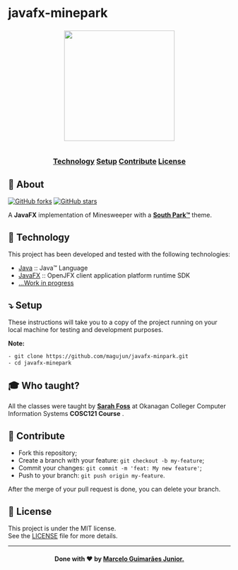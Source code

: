 # javafx-minepark

<h3 align="center">
    <img width="250px" src="https://user-images.githubusercontent.com/75567460/115541174-1c1b8f00-a29f-11eb-8100-64c8c5bfb74c.png">
    <br><br>
    <p align="center">
      <a href="#-technology">Technology</a>
      <a href="#-setup">Setup</a>
      <a href="#-contribute">Contribute</a>
      <a href="#-license">License</a>
  </p>
</h3>

## 🔖 About

[![GitHub forks](https://img.shields.io/github/forks/magujun/javafx-minepark?style=social)](https://github.com/magujun/javafx-minepark/network/members/)
[![GitHub stars](https://img.shields.io/github/stars/magujun/javafx-minepark?style=social)](https://github.com/magujun/javafx-minepark/stargazers/)

A <strong>JavaFX</strong> implementation of Minesweeper with a **[South Park™](https://www.southparkstudios.com/)** theme.

## 🚀 Technology

This project has been developed and tested with the following technologies:

- [Java](https://www.java.com/en/) :: Java™ Language
- [JavaFX](https://openjfx.io/) :: OpenJFX client application platform runtime SDK 
- [...Work in progress]()

## ⤵ Setup

These instructions will take you to a copy of the project running on your local machine for testing and development purposes.

**Note:** 

```bash
- git clone https://github.com/magujun/javafx-minpark.git
- cd javafx-minepark
```

## 🎓 Who taught?

All the classes were taught by **[Sarah Foss](https://github.com/sarahfoss)** at Okanagan Colleger Computer Information Systems **COSC121 Course** .

## 🤔 Contribute

- Fork this repository;
- Create a branch with your feature: `git checkout -b my-feature`;
- Commit your changes: `git commit -m 'feat: My new feature'`;
- Push to your branch: `git push origin my-feature`.

After the merge of your pull request is done, you can delete your branch.

## 📝 License

This project is under the MIT license.<br/>
See the [LICENSE](LICENSE) file for more details.

---

<h4 align="center">
  Done with ❤ by <a href="https://www.linkedin.com/in/marcelo-guimaraes-junior/" target="_blank">Marcelo Guimarães Junior.</a><br/>
</h4>
